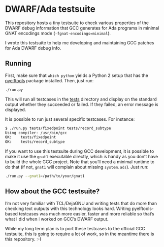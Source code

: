 DWARF/Ada testsuite
===================

This repository hosts a tiny testsuite to check various properties of the DWARF
debug information that GCC generates for Ada programs in minimal GNAT encodings
mode (`-fgnat-encodings=minimal`).

I wrote this testsuite to help me developing and maintaining GCC patches for
Ada DWARF debug info.


Running
-------

First, make sure that `which python` yields a Python 2 setup that has the
[pyelftools](https://github.com/eliben/pyelftools) package installed. Then,
just run:

```sh
./run.py
```

This will run all testcases in the [tests](tests/) directory and display on the
standard output whether they succeeded or failed. If they failed, an error
message is displayed.

It is possible to run just several specific testcases. For instance:

```sh
$ ./run.py tests/fixedpoint tests/record_subtype
Using compiler: /usr/bin/gcc
OK:    tests/fixedpoint
OK:    tests/record_subtype
```

If you want to use this testsuite during GCC development, it is possible to
make it use the `gnat1` executable directly, which is handy as you don’t have
to build the whole GCC project. Note that you’ll need a minimal runtime to do
that (if not, `gnat1` will complain about missing `system.ads`). Just run:

```sh
./run.py --gnat1=/path/to/your/gnat1
```


How about the GCC testsuite?
----------------------------

I’m not very familiar with TCL/DejaGNU and writing tests that do more than
checking text outputs with this technology looks hard. Writing pyelftools-based
testcases was much more easier, faster and more reliable so that’s what I did
when I worked on GCC’s DWARF output.

While my long term plan is to port these testcases to the official GCC
testsuite, this is going to require a lot of work, so in the meantime there is
this repository. :-)
